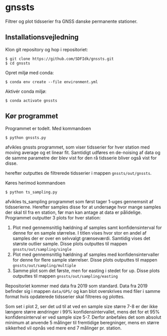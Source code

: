 # gnssts

Filtrer og plot tidsserier fra GNSS danske permanente stationer.

## Installationsvejledning

Klon git repository og hop i repositoriet:

```
$ git clone https://github.com/SDFIdk/gnssts.git
$ cd gnssts
```

Opret miljø med conda:

```
$ conda env create --file environment.yml
```

Aktivér conda miljø:

```
$ conda activate gnssts
```

## Kør programmet

Programmet er todelt. Med kommandoen

```
$ python gnssts.py
```

afvikles gnssts programmet, som viser tidsserier for hver station med moving average og et linear fit. Samtidigt udføres en de-noising af data og de samme parametre der blev vist for den rå tidsserie bliver også vist for disse.

herefter outputtes de filtrerede tidsserier i mappen `gnssts/out/gnssts`.

Køres herimod kommandoen

```
$ python ts_sampling.py
```

afvikles ts_sampling programmet som først tager 1-uges gennemsnit af tidsserierne. Herefter samples disse for at undersøge hvor mange samples der skal til fra en station, før man kan antage at data er pålidelige. Programmet outputter 3 plots for hver station:

1. Plot med gennemsnitlig hældning af samples samt konfidensinterval for denne for en sample størrelse. I titlen vises hvor stor en andel af samples der er over en selvvalgt grænseværdi. Samtidig vises det største outlier sample. Disse plots outputtes til mappen `gnssts/out/sampling/single`
2. Plot med gennemsnitlig hældning af samples med konfidensintervaller for denne for flere sample størrelser. Disse plots outputtes til mappen `gnssts/out/sampling/multiple`
3. Samme plot som det første, men for easting i stedet for up. Disse plots outputtes til mappen `gnssts/out/sampling/easting`

Repositoriet kommer med data fra 2019 som standard. Data fra 2019 befinder sig i
mappen `data/GPS/` og kan blot overskrives med filer i samme format hvis opdaterede
tidsserier skal filtreres og plottes.

Som set i plot 2, ser det ud til at ved en sample size større 7-8 er der ikke længere større ændringer i 99% konfidensintervallet, mens det for et 95% konfidensinterval er ved sample size 5-7. Derfor anbefales det som absolut minimum at anvende 5 målinger til fremtidige beregninger, mens en større sikkerhed vil opnås ved mere end 7 målinger pr. station.


